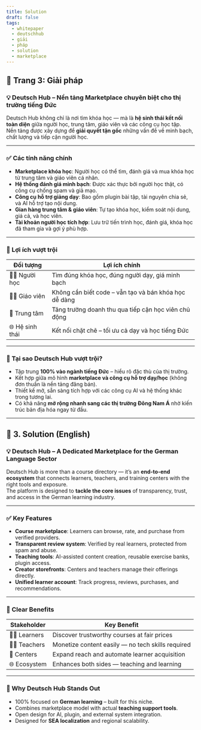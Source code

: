 ```yaml
---
title: Solution
draft: false
tags:
  - whitepaper
  - deutschhub
  - giải
  - pháp
  - solution
  - marketplace
---
```


## 📄 Trang 3: Giải pháp 

### 💡 Deutsch Hub – Nền tảng Marketplace chuyên biệt cho thị trường tiếng Đức

Deutsch Hub không chỉ là nơi tìm khóa học — mà là **hệ sinh thái kết nối toàn diện** giữa người học, trung tâm, giáo viên và các công cụ học tập.  
Nền tảng được xây dựng để **giải quyết tận gốc** những vấn đề về minh bạch, chất lượng và tiếp cận người học.

---

### ✅ Các tính năng chính

- **Marketplace khóa học**: Người học có thể tìm, đánh giá và mua khóa học từ trung tâm và giáo viên cá nhân.
- **Hệ thống đánh giá minh bạch**: Được xác thực bởi người học thật, có công cụ chống spam và giả mạo.
- **Công cụ hỗ trợ giảng dạy**: Bao gồm plugin bài tập, tài nguyên chia sẻ, và AI hỗ trợ tạo nội dung.
- **Gian hàng trung tâm & giáo viên**: Tự tạo khóa học, kiểm soát nội dung, giá cả, và học viên.
- **Tài khoản người học tích hợp**: Lưu trữ tiến trình học, đánh giá, khóa học đã tham gia và gợi ý phù hợp.

---

### 🧠 Lợi ích vượt trội

| Đối tượng     | Lợi ích chính |
|---------------|----------------|
| 👨‍🎓 Người học   | Tìm đúng khóa học, đúng người dạy, giá minh bạch |
| 👩‍🏫 Giáo viên    | Không cần biết code – vẫn tạo và bán khóa học dễ dàng |
| 🏫 Trung tâm     | Tăng trưởng doanh thu qua tiếp cận học viên chủ động |
| 🌐 Hệ sinh thái | Kết nối chặt chẽ – tối ưu cả dạy và học tiếng Đức |

---

### 🚀 Tại sao Deutsch Hub vượt trội?

- Tập trung **100% vào ngành tiếng Đức** – hiểu rõ đặc thù của thị trường.
- Kết hợp giữa mô hình **marketplace và công cụ hỗ trợ dạy/học** (không đơn thuần là nền tảng đăng bán).
- Thiết kế mở, sẵn sàng tích hợp với các công cụ AI và hệ thống khác trong tương lai.
- Có khả năng **mở rộng nhanh sang các thị trường Đông Nam Á** nhờ kiến trúc bản địa hóa ngay từ đầu.

---

## 📄 3. Solution (English)

### 💡 Deutsch Hub – A Dedicated Marketplace for the German Language Sector

Deutsch Hub is more than a course directory — it’s an **end-to-end ecosystem** that connects learners, teachers, and training centers with the right tools and exposure.  
The platform is designed to **tackle the core issues** of transparency, trust, and access in the German learning industry.

---

### ✅ Key Features

- **Course marketplace**: Learners can browse, rate, and purchase from verified providers.
- **Transparent review system**: Verified by real learners, protected from spam and abuse.
- **Teaching tools**: AI-assisted content creation, reusable exercise banks, plugin access.
- **Creator storefronts**: Centers and teachers manage their offerings directly.
- **Unified learner account**: Track progress, reviews, purchases, and recommendations.

---

### 🧠 Clear Benefits

| Stakeholder   | Key Benefit |
|---------------|-------------|
| 👨‍🎓 Learners   | Discover trustworthy courses at fair prices |
| 👩‍🏫 Teachers   | Monetize content easily — no tech skills required |
| 🏫 Centers     | Expand reach and automate learner acquisition |
| 🌐 Ecosystem   | Enhances both sides — teaching and learning |

---

### 🚀 Why Deutsch Hub Stands Out

- 100% focused on **German learning** – built for this niche.
- Combines marketplace model with actual **teaching support tools**.
- Open design for AI, plugin, and external system integration.
- Designed for **SEA localization** and regional scalability.
